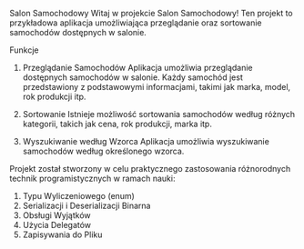 Salon Samochodowy
Witaj w projekcie Salon Samochodowy! Ten projekt to przykładowa aplikacja umożliwiająca przeglądanie oraz sortowanie samochodów dostępnych w salonie.

Funkcje
1. Przeglądanie Samochodów
Aplikacja umożliwia przeglądanie dostępnych samochodów w salonie.
Każdy samochód jest przedstawiony z podstawowymi informacjami, takimi jak marka, model, rok produkcji itp.

2. Sortowanie
Istnieje możliwość sortowania samochodów według różnych kategorii, takich jak cena, rok produkcji, marka itp.

3. Wyszukiwanie według Wzorca
Aplikacja umożliwia wyszukiwanie samochodów według określonego wzorca.

Projekt został stworzony w celu praktycznego zastosowania różnorodnych technik programistycznych w ramach nauki:
1. Typu Wyliczeniowego (enum)
2. Serializacji i Deserializacji Binarna
3. Obsługi Wyjątków
4. Użycia Delegatów
5. Zapisywania do Pliku


